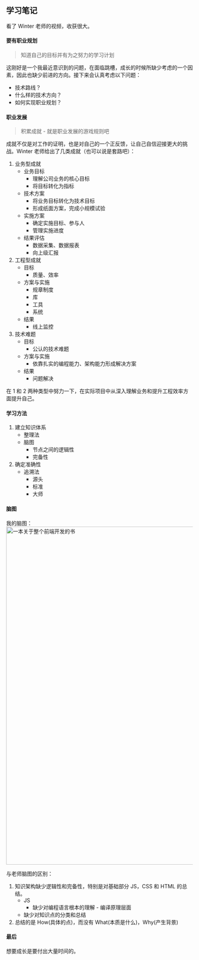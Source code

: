 ## 学习笔记

看了 Winter 老师的视频，收获很大。

#### 要有职业规划

> 知道自己的目标并有为之努力的学习计划

这刚好是一个我最近意识到的问题，在面临跳槽，成长的时候所缺少考虑的一个因素，因此也缺少前进的方向。接下来会认真考虑以下问题：

- 技术路线？
- 什么样的技术方向？
- 如何实现职业规划？

#### 职业发展

> 积累成就 - 就是职业发展的游戏规则吧

成就不仅是对工作的证明，也是对自己的一个正反馈，让自己自信迎接更大的挑战。Winter 老师给出了几类成就（也可以说是套路吧）：

1. 业务型成就
   - 业务目标
     - 理解公司业务的核心目标
     - 将目标转化为指标
   - 技术方案
     - 将业务目标转化为技术目标
     - 形成纸面方案，完成小规模试验
   - 实施方案
     - 确定实施目标、参与人
     - 管理实施进度
   - 结果评估
     - 数据采集、数据报表
     - 向上级汇报
2. 工程型成就
   - 目标
     - 质量、效率
   - 方案与实施
     - 规章制度
     - 库
     - 工具
     - 系统
   - 结果
     - 线上监控
3. 技术难题
   - 目标
     - 公认的技术难题
   - 方案与实施
     - 依靠扎实的编程能力、架构能力形成解决方案
   - 结果
     - 问题解决

在 1 和 2 两种类型中努力一下，在实际项目中从深入理解业务和提升工程效率方面提升自己。

#### 学习方法

1. 建立知识体系
   - 整理法
   - 脑图
     - 节点之间的逻辑性
     - 完备性
2. 确定准确性
   - 追溯法
     - 源头
     - 标准
     - 大师

#### 脑图

我的脑图：
  <img width="913" alt="一本关于整个前端开发的书" src="https://user-images.githubusercontent.com/8255083/86515066-10162c00-be49-11ea-9e74-71863c2e465e.png">

与老师脑图的区别：

1. 知识架构缺少逻辑性和完备性，特别是对基础部分 JS，CSS 和 HTML 的总结。
   - JS 
     - 缺少对编程语言根本的理解 - 编译原理层面
   - 缺少对知识点的分类和总结
2. 总结的是 How(具体的点)，而没有 What(本质是什么)，Why(产生背景)

#### 最后

想要成长是要付出大量时间的。
